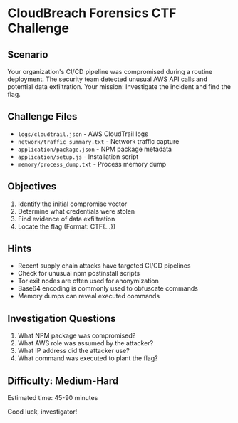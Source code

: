 # CloudBreach Forensics CTF Challenge

## Scenario
Your organization's CI/CD pipeline was compromised during a routine deployment. 
The security team detected unusual AWS API calls and potential data exfiltration.
Your mission: Investigate the incident and find the flag.

## Challenge Files
- `logs/cloudtrail.json` - AWS CloudTrail logs
- `network/traffic_summary.txt` - Network traffic capture
- `application/package.json` - NPM package metadata
- `application/setup.js` - Installation script
- `memory/process_dump.txt` - Process memory dump

## Objectives
1. Identify the initial compromise vector
2. Determine what credentials were stolen
3. Find evidence of data exfiltration
4. Locate the flag (Format: CTF{...})

## Hints
- Recent supply chain attacks have targeted CI/CD pipelines
- Check for unusual npm postinstall scripts
- Tor exit nodes are often used for anonymization
- Base64 encoding is commonly used to obfuscate commands
- Memory dumps can reveal executed commands

## Investigation Questions
1. What NPM package was compromised?
2. What AWS role was assumed by the attacker?
3. What IP address did the attacker use?
4. What command was executed to plant the flag?

## Difficulty: Medium-Hard
Estimated time: 45-90 minutes

Good luck, investigator!
